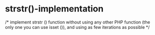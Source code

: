 # strstr()-implementation
/*
implement strstr () function without using any other PHP function 
(the only one you can use isset ()), 
and using as few iterations as possible
*/
